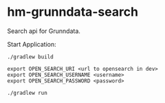 # hm-grunndata-search
Search api for Grunndata.

Start Application:

``` 
./gradlew build

export OPEN_SEARCH_URI <url to opensearch in dev>
export OPEN_SEARCH_USERNAME <username>
export OPEN_SEARCH_PASSWORD <password>

./gradlew run

```


